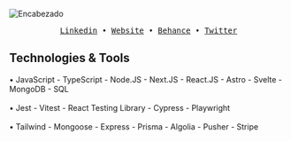 ![Encabezado](https://res.cloudinary.com/dhpxqwsym/image/upload/v1695400996/portfolio/Github_oba0eu.png)

<div align='center'>
  <samp>
    <a href='https://www.linkedin.com/in/daniel-prieto-dpg'>Linkedin</a> •
    <a href='https://dpg-code.vercel.app'>Website</a> •
    <a href='https://www.behance.net/danielprieto7'>Behance</a> •
    <a href='https://twitter.com/DanielPriGa'>Twitter</a>
  </samp>
</div>

## Technologies & Tools
<div align="left">
  •  <span>JavaScript</span> -
  <span>TypeScript</span> -
  <span>Node.JS</span> -
  <span>Next.JS</span> -
  <span>React.JS</span> -
  <span>Astro</span> -
  <span>Svelte</span> -
  <span>MongoDB</span> -
  <span>SQL</span>
</div>
</br>
<div align="left">
  •  <span>Jest</span> -
  <span>Vitest</span> -
  <span>React Testing Library</span> -
  <span>Cypress</span> -
  <span>Playwright</span>
</div>
</br>
<div align="left">
  •  <span>Tailwind</span> -
  <span>Mongoose</span> -
  <span>Express</span> -
  <span>Prisma</span> -
  <span>Algolia</span> -
  <span>Pusher</span> -
  <span>Stripe</span>
</div>
